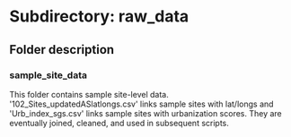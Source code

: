 # Subdirectory: raw_data

## Folder description

### sample_site_data

This folder contains sample site-level data. '102_Sites_updatedASlatlongs.csv' links sample sites with lat/longs and 'Urb_index_sgs.csv' links sample sites with urbanization scores. They are eventually joined, cleaned, and used in subsequent scripts.